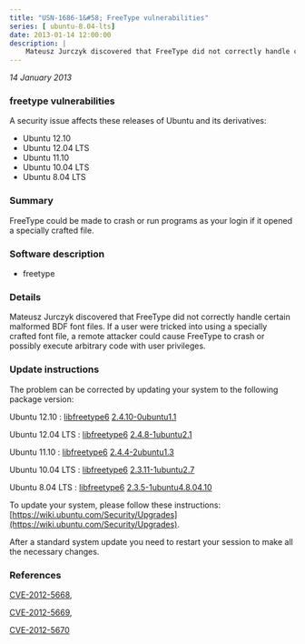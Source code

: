 ```yaml
---
title: "USN-1686-1&#58; FreeType vulnerabilities"
series: [ ubuntu-8.04-lts]
date: 2013-01-14 12:00:00
description: |
    Mateusz Jurczyk discovered that FreeType did not correctly handle certain malformed BDF font files. If a user were tricked into using a specially crafted font file, a remote attacker could cause FreeType to crash or possibly execute arbitrary code with user privileges. 
--- 
```

 
 

*14 January 2013*

### freetype vulnerabilities

A security issue affects these releases of Ubuntu and its derivatives:

* Ubuntu 12.10
* Ubuntu 12.04 LTS
* Ubuntu 11.10
* Ubuntu 10.04 LTS
* Ubuntu 8.04 LTS

### Summary

FreeType could be made to crash or run programs as your login if it opened a specially crafted file.

### Software description

* freetype 

### Details

Mateusz Jurczyk discovered that FreeType did not correctly handle certain malformed BDF font files. If a user were tricked into using a specially crafted font file, a remote attacker could cause FreeType to crash or possibly execute arbitrary code with user privileges. 

### Update instructions

The problem can be corrected by updating your system to the following package version:

Ubuntu 12.10
 : [libfreetype6](https://launchpad.net/ubuntu/+source/freetype) <span> [2.4.10-0ubuntu1.1](https://launchpad.net/ubuntu/+source/freetype/2.4.10-0ubuntu1.1) </span> 

Ubuntu 12.04 LTS
 : [libfreetype6](https://launchpad.net/ubuntu/+source/freetype) <span> [2.4.8-1ubuntu2.1](https://launchpad.net/ubuntu/+source/freetype/2.4.8-1ubuntu2.1) </span> 

Ubuntu 11.10
 : [libfreetype6](https://launchpad.net/ubuntu/+source/freetype) <span> [2.4.4-2ubuntu1.3](https://launchpad.net/ubuntu/+source/freetype/2.4.4-2ubuntu1.3) </span> 

Ubuntu 10.04 LTS
 : [libfreetype6](https://launchpad.net/ubuntu/+source/freetype) <span> [2.3.11-1ubuntu2.7](https://launchpad.net/ubuntu/+source/freetype/2.3.11-1ubuntu2.7) </span> 

Ubuntu 8.04 LTS
 : [libfreetype6](https://launchpad.net/ubuntu/+source/freetype) <span> [2.3.5-1ubuntu4.8.04.10](https://launchpad.net/ubuntu/+source/freetype/2.3.5-1ubuntu4.8.04.10) </span> 

To update your system, please follow these instructions: [https://wiki.ubuntu.com/Security/Upgrades](https://wiki.ubuntu.com/Security/Upgrades).

After a standard system update you need to restart your session to make all the necessary changes. 

### References

 
 [CVE-2012-5668](http://people.ubuntu.com/~ubuntu-security/cve/CVE-2012-5668), 

 [CVE-2012-5669](http://people.ubuntu.com/~ubuntu-security/cve/CVE-2012-5669), 

 [CVE-2012-5670](http://people.ubuntu.com/~ubuntu-security/cve/CVE-2012-5670)
 

